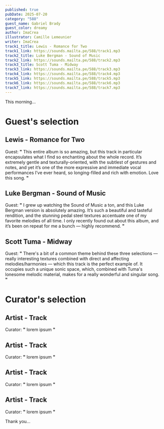 ```yaml
---
published: true
pubDate: 2025-07-20
category: "588"
guest_name: Gabriel Brady
guest_color: dreamy
author: ImaCrea
illustrator: Camille Lemeunier
writer: ImaCrea
track1_title: Lewis - Romance for Two
track1_link: https://sounds.mailta.pe/588/track1.mp3
track2_title: Luke Bergman - Sound of Music
track2_link: https://sounds.mailta.pe/588/track2.mp3
track3_title: Scott Tuma - Midway
track3_link: https://sounds.mailta.pe/588/track3.mp3
track4_link: https://sounds.mailta.pe/588/track4.mp3
track5_link: https://sounds.mailta.pe/588/track5.mp3
track6_link: https://sounds.mailta.pe/588/track6.mp3
track7_link: https://sounds.mailta.pe/588/track7.mp3
---
```

This morning... 

# Guest's selection

## Lewis - Romance for Two

 Guest: **"** This entire album is so amazing, but this track in particular encapsulates what I find so enchanting about the whole record. It’s extremely gentle and texturally-oriented, with the subtlest of gestures and notes, and yet it’s one of the more expressive and immediate vocal performances I’ve ever heard, so longing-filled and rich with emotion. Love this song. **"** 

## Luke Bergman - Sound of Music

 Guest: **"** I grew up watching the Sound of Music a ton, and this Luke Bergman version is absolutely amazing. It’s such a beautiful and tasteful rendition, and the stunning pedal steel textures accentuate one of my favorite melodies of all time. I only recently found out about this album, and it’s been on repeat for me a bunch — highly recommend. **"** 

## Scott Tuma - Midway

 Guest: **"** There's a bit of a common theme behind these three selections — really interesting textures combined with direct and affecting melodies/harmonies — which this track is the perfect example of. It occupies such a unique sonic space, which, combined with Tuma's lonesome melodic material, makes for a really wonderful and singular song. **"** 

# Curator's selection

## Artist - Track

 Curator: **"** lorem ipsum **"** 

## Artist - Track

 Curator: **"** lorem ipsum **"** 

## Artist - Track

 Curator: **"** lorem ipsum **"** 

## Artist - Track

 Curator: **"** lorem ipsum **"** 

 Thank you...
